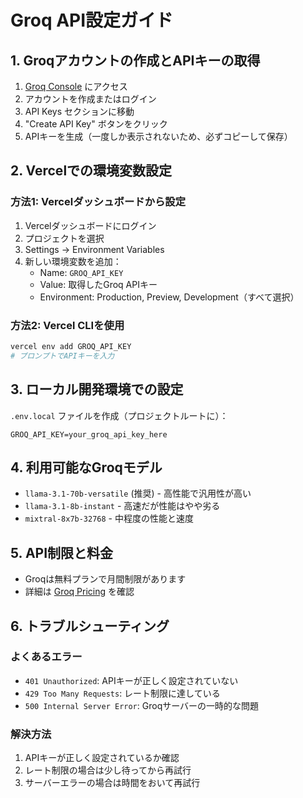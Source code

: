 # Groq API設定ガイド

## 1. Groqアカウントの作成とAPIキーの取得

1. [Groq Console](https://console.groq.com/) にアクセス
2. アカウントを作成またはログイン
3. API Keys セクションに移動
4. "Create API Key" ボタンをクリック
5. APIキーを生成（一度しか表示されないため、必ずコピーして保存）

## 2. Vercelでの環境変数設定

### 方法1: Vercelダッシュボードから設定
1. Vercelダッシュボードにログイン
2. プロジェクトを選択
3. Settings → Environment Variables
4. 新しい環境変数を追加：
   - Name: `GROQ_API_KEY`
   - Value: 取得したGroq APIキー
   - Environment: Production, Preview, Development（すべて選択）

### 方法2: Vercel CLIを使用
```bash
vercel env add GROQ_API_KEY
# プロンプトでAPIキーを入力
```

## 3. ローカル開発環境での設定

`.env.local` ファイルを作成（プロジェクトルートに）：
```
GROQ_API_KEY=your_groq_api_key_here
```

## 4. 利用可能なGroqモデル

- `llama-3.1-70b-versatile` (推奨) - 高性能で汎用性が高い
- `llama-3.1-8b-instant` - 高速だが性能はやや劣る
- `mixtral-8x7b-32768` - 中程度の性能と速度

## 5. API制限と料金

- Groqは無料プランで月間制限があります
- 詳細は [Groq Pricing](https://console.groq.com/docs/pricing) を確認

## 6. トラブルシューティング

### よくあるエラー
- `401 Unauthorized`: APIキーが正しく設定されていない
- `429 Too Many Requests`: レート制限に達している
- `500 Internal Server Error`: Groqサーバーの一時的な問題

### 解決方法
1. APIキーが正しく設定されているか確認
2. レート制限の場合は少し待ってから再試行
3. サーバーエラーの場合は時間をおいて再試行
